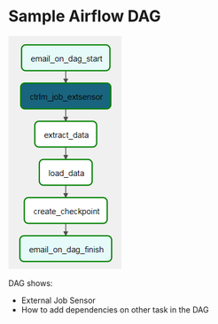 # Sample Airflow DAG

![img.png](img%2Fimg.png)

DAG shows:
- External Job Sensor
- How to add dependencies on other task in the DAG 